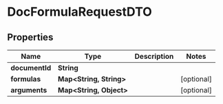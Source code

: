 

# DocFormulaRequestDTO


## Properties

| Name | Type | Description | Notes |
|------------ | ------------- | ------------- | -------------|
|**documentId** | **String** |  |  |
|**formulas** | **Map&lt;String, String&gt;** |  |  [optional] |
|**arguments** | **Map&lt;String, Object&gt;** |  |  [optional] |



